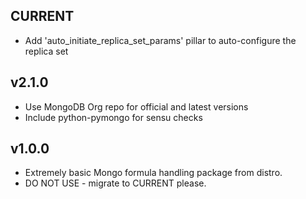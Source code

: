 CURRENT
-------

* Add 'auto_initiate_replica_set_params' pillar to auto-configure the replica set

v2.1.0
------

* Use MongoDB Org repo for official and latest versions
* Include python-pymongo for sensu checks

v1.0.0
-----

* Extremely basic Mongo formula handling package from distro.
* DO NOT USE - migrate to CURRENT please.
